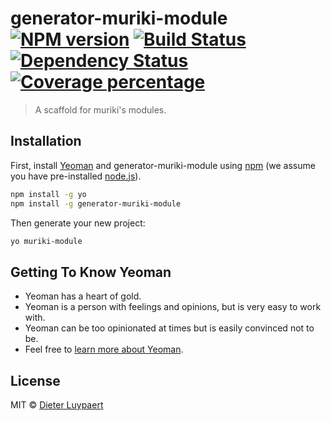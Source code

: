 # generator-muriki-module [![NPM version][npm-image]][npm-url] [![Build Status][travis-image]][travis-url] [![Dependency Status][daviddm-image]][daviddm-url] [![Coverage percentage][coveralls-image]][coveralls-url]
> A scaffold for muriki&#39;s modules.

## Installation

First, install [Yeoman](http://yeoman.io) and generator-muriki-module using [npm](https://www.npmjs.com/) (we assume you have pre-installed [node.js](https://nodejs.org/)).

```bash
npm install -g yo
npm install -g generator-muriki-module
```

Then generate your new project:

```bash
yo muriki-module
```

## Getting To Know Yeoman

 * Yeoman has a heart of gold.
 * Yeoman is a person with feelings and opinions, but is very easy to work with.
 * Yeoman can be too opinionated at times but is easily convinced not to be.
 * Feel free to [learn more about Yeoman](http://yeoman.io/).

## License

MIT © [Dieter Luypaert]()


[npm-image]: https://badge.fury.io/js/generator-muriki-module.svg
[npm-url]: https://npmjs.org/package/generator-muriki-module
[travis-image]: https://travis-ci.org/moeriki/generator-muriki-module.svg?branch=master
[travis-url]: https://travis-ci.org/moeriki/generator-muriki-module
[daviddm-image]: https://david-dm.org/moeriki/generator-muriki-module.svg?theme=shields.io
[daviddm-url]: https://david-dm.org/moeriki/generator-muriki-module
[coveralls-image]: https://coveralls.io/repos/moeriki/generator-muriki-module/badge.svg
[coveralls-url]: https://coveralls.io/r/moeriki/generator-muriki-module
